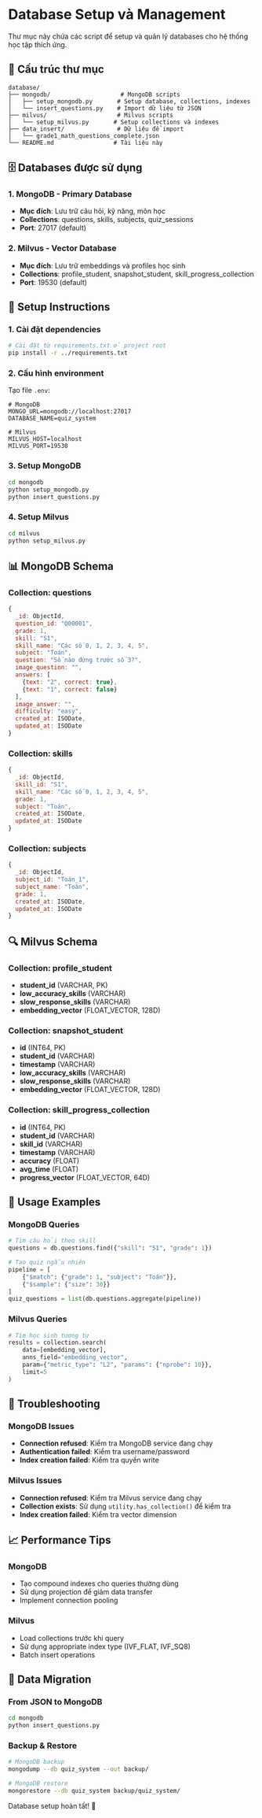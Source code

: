 # Database Setup và Management

Thư mục này chứa các script để setup và quản lý databases cho hệ thống học tập thích ứng.

## 📁 Cấu trúc thư mục

```
database/
├── mongodb/                    # MongoDB scripts
│   ├── setup_mongodb.py       # Setup database, collections, indexes
│   └── insert_questions.py    # Import dữ liệu từ JSON
├── milvus/                    # Milvus scripts  
│   └── setup_milvus.py       # Setup collections và indexes
├── data_insert/               # Dữ liệu để import
│   └── grade1_math_questions_complete.json
└── README.md                 # Tài liệu này
```

## 🗄️ Databases được sử dụng

### 1. **MongoDB** - Primary Database
- **Mục đích**: Lưu trữ câu hỏi, kỹ năng, môn học
- **Collections**: questions, skills, subjects, quiz_sessions
- **Port**: 27017 (default)

### 2. **Milvus** - Vector Database  
- **Mục đích**: Lưu trữ embeddings và profiles học sinh
- **Collections**: profile_student, snapshot_student, skill_progress_collection
- **Port**: 19530 (default)

## 🚀 Setup Instructions

### 1. Cài đặt dependencies
```bash
# Cài đặt từ requirements.txt ở project root
pip install -r ../requirements.txt
```

### 2. Cấu hình environment
Tạo file `.env`:
```env
# MongoDB
MONGO_URL=mongodb://localhost:27017
DATABASE_NAME=quiz_system

# Milvus
MILVUS_HOST=localhost
MILVUS_PORT=19530
```

### 3. Setup MongoDB
```bash
cd mongodb
python setup_mongodb.py
python insert_questions.py
```

### 4. Setup Milvus
```bash
cd milvus
python setup_milvus.py
```

## 📊 MongoDB Schema

### Collection: questions
```javascript
{
  _id: ObjectId,
  question_id: "Q00001",
  grade: 1,
  skill: "S1",
  skill_name: "Các số 0, 1, 2, 3, 4, 5",
  subject: "Toán",
  question: "Số nào đứng trước số 3?",
  image_question: "",
  answers: [
    {text: "2", correct: true},
    {text: "1", correct: false}
  ],
  image_answer: "",
  difficulty: "easy",
  created_at: ISODate,
  updated_at: ISODate
}
```

### Collection: skills
```javascript
{
  _id: ObjectId,
  skill_id: "S1",
  skill_name: "Các số 0, 1, 2, 3, 4, 5",
  grade: 1,
  subject: "Toán",
  created_at: ISODate,
  updated_at: ISODate
}
```

### Collection: subjects
```javascript
{
  _id: ObjectId,
  subject_id: "Toán_1",
  subject_name: "Toán",
  grade: 1,
  created_at: ISODate,
  updated_at: ISODate
}
```

## 🔍 Milvus Schema

### Collection: profile_student
- **student_id** (VARCHAR, PK)
- **low_accuracy_skills** (VARCHAR)
- **slow_response_skills** (VARCHAR)  
- **embedding_vector** (FLOAT_VECTOR, 128D)

### Collection: snapshot_student
- **id** (INT64, PK)
- **student_id** (VARCHAR)
- **timestamp** (VARCHAR)
- **low_accuracy_skills** (VARCHAR)
- **slow_response_skills** (VARCHAR)
- **embedding_vector** (FLOAT_VECTOR, 128D)

### Collection: skill_progress_collection
- **id** (INT64, PK)
- **student_id** (VARCHAR)
- **skill_id** (VARCHAR)
- **timestamp** (VARCHAR)
- **accuracy** (FLOAT)
- **avg_time** (FLOAT)
- **progress_vector** (FLOAT_VECTOR, 64D)

## 🔧 Usage Examples

### MongoDB Queries
```python
# Tìm câu hỏi theo skill
questions = db.questions.find({"skill": "S1", "grade": 1})

# Tạo quiz ngẫu nhiên
pipeline = [
    {"$match": {"grade": 1, "subject": "Toán"}},
    {"$sample": {"size": 30}}
]
quiz_questions = list(db.questions.aggregate(pipeline))
```

### Milvus Queries
```python
# Tìm học sinh tương tự
results = collection.search(
    data=[embedding_vector],
    anns_field="embedding_vector",
    param={"metric_type": "L2", "params": {"nprobe": 10}},
    limit=5
)
```

## 🐛 Troubleshooting

### MongoDB Issues
- **Connection refused**: Kiểm tra MongoDB service đang chạy
- **Authentication failed**: Kiểm tra username/password
- **Index creation failed**: Kiểm tra quyền write

### Milvus Issues  
- **Connection refused**: Kiểm tra Milvus service đang chạy
- **Collection exists**: Sử dụng `utility.has_collection()` để kiểm tra
- **Index creation failed**: Kiểm tra vector dimension

## 📈 Performance Tips

### MongoDB
- Tạo compound indexes cho queries thường dùng
- Sử dụng projection để giảm data transfer
- Implement connection pooling

### Milvus
- Load collections trước khi query
- Sử dụng appropriate index type (IVF_FLAT, IVF_SQ8)
- Batch insert operations

## 🔄 Data Migration

### From JSON to MongoDB
```bash
cd mongodb
python insert_questions.py
```

### Backup & Restore
```bash
# MongoDB backup
mongodump --db quiz_system --out backup/

# MongoDB restore  
mongorestore --db quiz_system backup/quiz_system/
```

Database setup hoàn tất! 🎉

